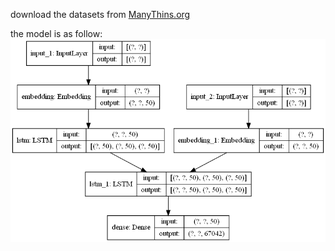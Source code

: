 download the datasets from [ManyThins.org](http://www.manythings.org/anki/)

the model is as follow:
![](model_train.png)